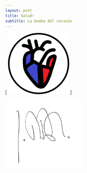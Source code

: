 ```yaml
---
layout: post
title: Salud!
subtitle: La bomba del corazón
---
```


| <img src="/favicon.png" /> |

<img src="/img/signature.jpg" width="250" height="224" />
